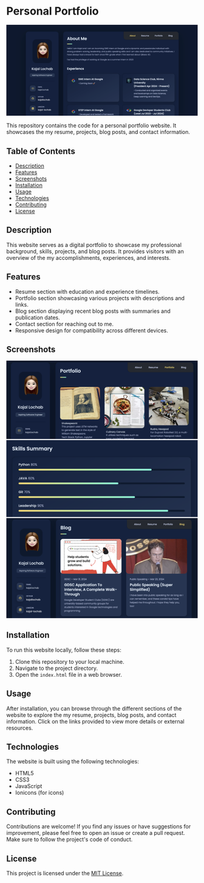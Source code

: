 # Personal Portfolio

![banner (1)](assets/images/banner-1.png)

This repository contains the code for a personal portfolio website. It showcases the my resume, projects, blog posts, and contact information.

## Table of Contents

- [Description](#description)
- [Features](#features)
- [Screenshots](#screenshots)
- [Installation](#installation)
- [Usage](#usage)
- [Technologies](#technologies)
- [Contributing](#contributing)
- [License](#license)

## Description

This website serves as a digital portfolio to showcase my professional background, skills, projects, and blog posts. It provides visitors with an overview of the my accomplishments, experiences, and interests.

## Features

- Resume section with education and experience timelines.
- Portfolio section showcasing various projects with descriptions and links.
- Blog section displaying recent blog posts with summaries and publication dates.
- Contact section for reaching out to me.
- Responsive design for compatibility across different devices.

## Screenshots
![banner (1)](assets/images/banner-2.png)
![banner (1)](assets/images/banner-4.png)
![banner (1)](assets/images/banner-3.png)

## Installation

To run this website locally, follow these steps:

1. Clone this repository to your local machine.
2. Navigate to the project directory.
3. Open the `index.html` file in a web browser.

## Usage

After installation, you can browse through the different sections of the website to explore the my resume, projects, blog posts, and contact information. Click on the links provided to view more details or external resources.

## Technologies

The website is built using the following technologies:

- HTML5
- CSS3
- JavaScript
- Ionicons (for icons)

## Contributing

Contributions are welcome! If you find any issues or have suggestions for improvement, please feel free to open an issue or create a pull request. Make sure to follow the project's code of conduct.

## License

This project is licensed under the [MIT License](LICENSE).

